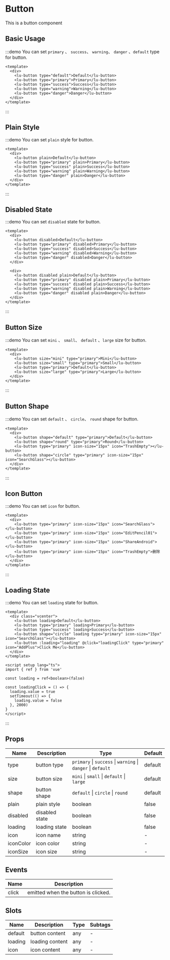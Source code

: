 # Button

This is a button component

## Basic Usage

:::demo You can set `primary` 、 `success`、 `warning`、 `danger` 、`default` type for button.

```vue
<template>
  <div>
    <lu-button type="default">Default</lu-button>
    <lu-button type="primary">Primary</lu-button>
    <lu-button type="success">Success</lu-button>
    <lu-button type="warning">Warning</lu-button>
    <lu-button type="danger">Danger</lu-button>
  </div>
</template>
```

:::

## Plain Style

:::demo You can set `plain` style for button.

```vue
<template>
  <div>
    <lu-button plain>Default</lu-button>
    <lu-button type="primary" plain>Primary</lu-button>
    <lu-button type="success" plain>Success</lu-button>
    <lu-button type="warning" plain>Warning</lu-button>
    <lu-button type="danger" plain>Danger</lu-button>
  </div>
</template>
```

:::

## Disabled State

:::demo You can set `disabled` state for button.

```vue
<template>
  <div>
    <lu-button disabled>Default</lu-button>
    <lu-button type="primary" disabled>Primary</lu-button>
    <lu-button type="success" disabled>Success</lu-button>
    <lu-button type="warning" disabled>Warning</lu-button>
    <lu-button type="danger" disabled>Danger</lu-button>
  </div>

  <div>
    <lu-button disabled plain>Default</lu-button>
    <lu-button type="primary" disabled plain>Primary</lu-button>
    <lu-button type="success" disabled plain>Success</lu-button>
    <lu-button type="warning" disabled plain>Warning</lu-button>
    <lu-button type="danger" disabled plain>Danger</lu-button>
  </div>
</template>
```

:::

## Button Size

:::demo You can set `mini` 、 `small`、 `default` 、`large` size for button.

```vue
<template>
  <div>
    <lu-button size="mini" type="primary">Mini</lu-button>
    <lu-button size="small" type="primary">Small</lu-button>
    <lu-button type="primary">Default</lu-button>
    <lu-button size="large" type="primary">Large</lu-button>
  </div>
</template>
```

:::

## Button Shape

:::demo You can set `default` 、 `circle`、 `round` shape for button.

```vue
<template>
  <div>
    <lu-button shape="default" type="primary">Default</lu-button>
    <lu-button shape="round" type="primary">Round</lu-button>
    <lu-button type="primary" icon-size="15px" icon="TrashEmpty"></lu-button>
    <lu-button shape="circle" type="primary" icon-size="15px" icon="SearchGlass"></lu-button>
  </div>
</template>
```

:::

## Icon Button

:::demo You can set `icon` for button.

```vue
<template>
  <div>
    <lu-button type="primary" icon-size="15px" icon="SearchGlass"></lu-button>
    <lu-button type="primary" icon-size="15px" icon="EditPencil01"></lu-button>
    <lu-button type="primary" icon-size="15px" icon="ShareAndroid"></lu-button>
    <lu-button type="primary" icon-size="15px" icon="TrashEmpty">删除</lu-button>
  </div>
</template>
```

:::

## Loading State

:::demo You can set `loading` state for button.

```vue
<template>
  <div class="vcenter">
    <lu-button loading>Default</lu-button>
    <lu-button type="primary" loading>Primary</lu-button>
    <lu-button type="success" loading>Success</lu-button>
    <lu-button shape="circle" loading type="primary" icon-size="15px" icon="SearchGlass"></lu-button>
    <lu-button :loading="loading" @click="loadingClick" type="primary" icon="AddPlus">Click Me</lu-button>
  </div>
</template>

<script setup lang="ts">
import { ref } from 'vue'

const loading = ref<boolean>(false)

const loadingClick = () => {
  loading.value = true
  setTimeout(() => {
    loading.value = false
  }, 2000)
}
</script>
```

:::

## Props

| Name      | Description    | Type                                                         | Default |
| --------- | -------------- | ------------------------------------------------------------ | ------- |
| type      | button type    | `primary` \| `success` \| `warning` \| `danger` \| `default` | default |
| size      | button size    | `mini` \| `small` \| `default` \| `large`                    | default |
| shape     | button shape   | `default` \| `circle` \| `round`                             | default |
| plain     | plain style    | boolean                                                      | false   |
| disabled  | disabled state | boolean                                                      | false   |
| loading   | loading state  | boolean                                                      | false   |
| icon      | icon name      | string                                                       | -       |
| iconColor | icon color     | string                                                       | -       |
| iconSize  | icon size      | string                                                       | -       |

## Events

| Name  | Description                         |
| ----- | ----------------------------------- |
| click | emitted when the button is clicked. |

## Slots

| Name    | Description     | Type | Subtags |
| ------- | --------------- | ---- | ------- |
| default | button content  | any  | -       |
| loading | loading content | any  | -       |
| icon    | icon content    | any  | -       |

<!-- ## Directives

| Name | Description | Type |
| ---- | ----------- | ---- |
| v-loading | show animation while loading data | boolean | -->
